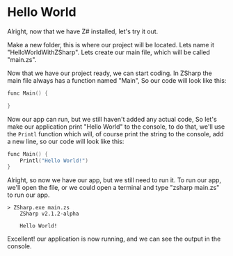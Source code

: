 # Hello World
Alright, now that we have Z# installed, let's try it out.

Make a new folder, this is where our project will be located.
Lets name it "HelloWorldWithZSharp".
Lets create our main file, which will be called "main.zs".

Now that we have our project ready, we can start coding.
In ZSharp the main file always has a function named "Main", So our code will look like this:

```c++
func Main() {

}
```

Now our app can run, but we still haven't added any actual code, So let's make our application print "Hello World" to the console, to do that, we'll use the `Printl` function which will, of course print the string to the console, add a new line, so our code will look like this:

```c++
func Main() {
    Printl("Hello World!")
}
```

Alright, so now we have our app, but we still need to run it.
To run our app, we'll open the file, or we could open a terminal and type "zsharp main.zs" to run our app.

```log
> ZSharp.exe main.zs
    ZSharp v2.1.2-alpha

    Hello World!
```

Excellent! our application is now running, and we can see the output in the console.
